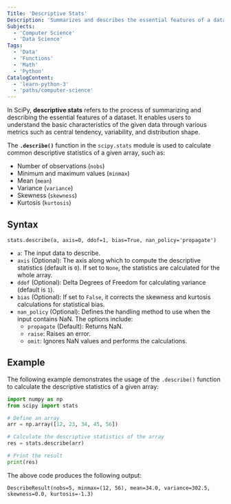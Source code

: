 ```yaml
---
Title: 'Descriptive Stats'
Description: 'Summarizes and describes the essential features of a dataset.'
Subjects:
  - 'Computer Science'
  - 'Data Science'
Tags:
  - 'Data'
  - 'Functions'
  - 'Math'
  - 'Python'
CatalogContent:
  - 'learn-python-3'
  - 'paths/computer-science'
---
```


In SciPy, **descriptive stats** refers to the process of summarizing and describing the essential features of a dataset. It enables users to understand the basic characteristics of the given data through various metrics such as central tendency, variability, and distribution shape.

The **`.describe()`** function in the `scipy.stats` module is used to calculate common descriptive statistics of a given array, such as:

- Number of observations (`nobs`)
- Minimum and maximum values (`minmax`)
- Mean (`mean`)
- Variance (`variance`)
- Skewness (`skewness`)
- Kurtosis (`kurtosis`)

## Syntax

```pseudo
stats.describe(a, axis=0, ddof=1, bias=True, nan_policy='propagate')
```

- `a`: The input data to describe.
- `axis` (Optional): The axis along which to compute the descriptive statistics (default is `0`). If set to `None`, the statistics are calculated for the whole array.
- `ddof` (Optional): Delta Degrees of Freedom for calculating variance (default is `1`).
- `bias` (Optional): If set to `False`, it corrects the skewness and kurtosis calculations for statistical bias.
- `nan_policy` (Optional): Defines the handling method to use when the input contains NaN. The options include:
  - `propagate` (Default): Returns NaN.
  - `raise`: Raises an error.
  - `omit`: Ignores NaN values and performs the calculations.

## Example

The following example demonstrates the usage of the `.describe()` function to calculate the descriptive statistics of a given array:

```py
import numpy as np
from scipy import stats

# Define an array
arr = np.array([12, 23, 34, 45, 56])

# Calculate the descriptive statistics of the array
res = stats.describe(arr)

# Print the result
print(res)
```

The above code produces the following output:

```shell
DescribeResult(nobs=5, minmax=(12, 56), mean=34.0, variance=302.5, skewness=0.0, kurtosis=-1.3)
```
